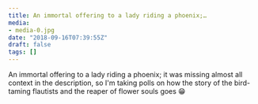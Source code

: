 ```yaml
---
title: An immortal offering to a lady riding a phoenix;…
media:
- media-0.jpg
date: "2018-09-16T07:39:55Z"
draft: false
tags: []
---
```

An immortal offering to a lady riding a phoenix; it was missing almost all context in the description, so I'm taking polls on how the story of the bird-taming flautists and the reaper of flower souls goes 😁
